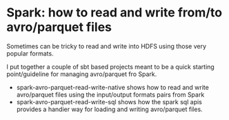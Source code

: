 # Spark: how to read and write from/to avro/parquet files
Sometimes can be tricky to read and write into HDFS using those very popular formats.

I put together a couple of sbt based projects meant to be a quick starting point/guideline for managing avro/parquet fro Spark.

* spark-avro-parquet-read-write-native shows how to read and write avro/parquet files using the input/output formats pairs from Spark
* spark-avro-parquet-read-write-sql shows how the spark sql apis provides a handier way for loading and writing avro/parquet files.
